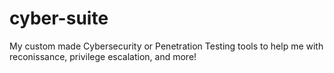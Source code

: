 # cyber-suite
My custom made Cybersecurity or Penetration Testing tools to help me with reconissance, privilege escalation, and more!
